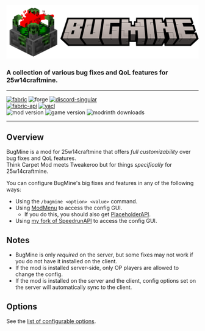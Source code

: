 ![BugMine Icon](https://raw.githubusercontent.com/Mikarific/BugMine/refs/heads/main/assets/logo.webp)
### A collection of various bug fixes and QoL features for 25w14craftmine.

---

[![fabric](https://cdn.jsdelivr.net/npm/@intergrav/devins-badges@3/assets/cozy/supported/fabric_64h.png)](https://modrinth.com/mod/bugmine/versions?l=fabric)
![forge](https://cdn.jsdelivr.net/npm/@intergrav/devins-badges@3/assets/cozy/unsupported/forge_64h.png)
[![discord-singular](https://cdn.jsdelivr.net/npm/@intergrav/devins-badges@3/assets/cozy/social/discord-singular_64h.png)](https://discord.gg/jKFC9wjfrm)  
[![fabric-api](https://cdn.jsdelivr.net/npm/@intergrav/devins-badges@3/assets/compact/requires/fabric-api_46h.png)](https://modrinth.com/mod/fabric-api/versions?g=25w14craftmine)
[![yacl](https://files.catbox.moe/wa8hn7.png)](https://modrinth.com/mod/yacl/version/3.6.6+1.21.5-fabric)  
![mod version](https://img.shields.io/modrinth/v/bugmine?style=flat-square&label=Mod%20Version&color=0284c7)
![game version](https://img.shields.io/modrinth/game-versions/bugmine?style=flat-square&label=Minecraft%20Version&color=b91c1c)
![modrinth downloads](https://img.shields.io/modrinth/dt/bugmine?style=flat-square&label=Downloads&color=1e971e)

---
## Overview
BugMine is a mod for 25w14craftmine that offers *full customizability* over bug fixes and QoL features.  
Think Carpet Mod meets Tweakeroo but for things *specifically* for 25w14craftmine.

You can configure BugMine's big fixes and features in any of the following ways:
- Using the `/bugmine <option> <value>` command.
- Using [ModMenu](https://modrinth.com/mod/modmenu/version/14.0.0-rc.2) to access the config GUI. 
  - If you do this, you should also get [PlaceholderAPI](https://modrinth.com/mod/placeholder-api/version/2.6.3+25w14craftmine).
- Using [my fork of SpeedrunAPI](https://github.com/Mikarific/SpeedrunAPI/releases/latest) to access the config GUI.

## Notes
- BugMine is only *required* on the server, but some fixes may not work if you do not have it installed on the client.
- If the mod is installed server-side, only OP players are allowed to change the config.
- If the mod is installed on the server and the client, config options set on the server will automatically sync to the client.

## Options
See the [list of configurable options](https://github.com/Mikarific/BugMine/wiki/BugMine-Options).
